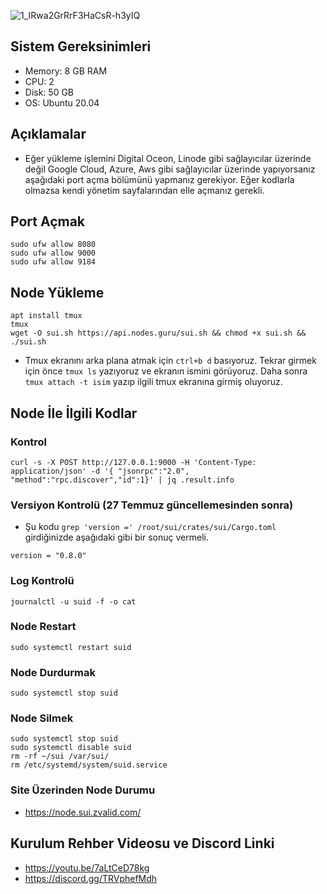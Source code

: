 ![1_IRwa2GrRrF3HaCsR-h3yIQ](https://user-images.githubusercontent.com/73176377/179422942-beb8be43-66c0-4412-af3e-07a3aa0ddea7.png)

## Sistem Gereksinimleri
 - Memory: 8 GB RAM
 - CPU: 2
 - Disk: 50 GB 
 - OS: Ubuntu 20.04
 
## Açıklamalar
 - Eğer yükleme işlemini Digital Oceon, Linode gibi sağlayıcılar üzerinde değil Google Cloud, Azure, Aws gibi sağlayıcılar üzerinde yapıyorsanız aşağıdaki port açma bölümünü yapmanız gerekiyor. Eğer kodlarla olmazsa kendi yönetim sayfalarından elle açmanız gerekli.
## Port Açmak
```
sudo ufw allow 8080
sudo ufw allow 9000
sudo ufw allow 9184
```
## Node Yükleme
```
apt install tmux
tmux
wget -O sui.sh https://api.nodes.guru/sui.sh && chmod +x sui.sh && ./sui.sh
```
- Tmux ekranını arka plana atmak için `ctrl+b d` basıyoruz. Tekrar girmek için önce `tmux ls` yazıyoruz ve ekranın ismini görüyoruz. Daha sonra `tmux attach -t isim` yazıp ilgili tmux ekranına girmiş oluyoruz. 

## Node İle İlgili Kodlar
### Kontrol
```
curl -s -X POST http://127.0.0.1:9000 -H 'Content-Type: application/json' -d '{ "jsonrpc":"2.0", "method":"rpc.discover","id":1}' | jq .result.info
```

### Versiyon Kontrolü (27 Temmuz güncellemesinden sonra)
- Şu kodu `grep 'version =' /root/sui/crates/sui/Cargo.toml` girdiğinizde aşağıdaki gibi bir sonuç vermeli.
```
version = "0.8.0"
```
### Log Kontrolü
```
journalctl -u suid -f -o cat
```
### Node Restart
```
sudo systemctl restart suid
```
### Node Durdurmak
```
sudo systemctl stop suid
```
### Node Silmek
```
sudo systemctl stop suid
sudo systemctl disable suid
rm -rf ~/sui /var/sui/
rm /etc/systemd/system/suid.service
```
### Site Üzerinden Node Durumu
 - https://node.sui.zvalid.com/
## Kurulum Rehber Videosu ve Discord Linki
 - https://youtu.be/7aLtCeD78kg
 - https://discord.gg/TRVphefMdh
